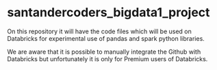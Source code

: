 # santandercoders_bigdata1_project
On this repository it will have the code files which will be used on Databricks for experimental use of pandas and spark python libraries.

We are aware that it is possible to manually integrate the Github with Databricks but unfortunately it is only for Premium users of Databricks.
